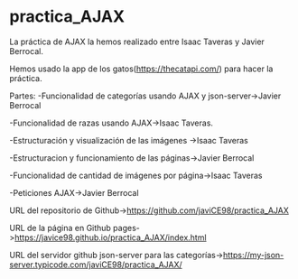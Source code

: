 # practica_AJAX

La práctica de AJAX la hemos realizado entre Isaac Taveras y Javier Berrocal.

Hemos usado la app de los gatos(https://thecatapi.com/) para hacer la práctica.

Partes:
-Funcionalidad de categorías usando AJAX y json-server->Javier Berrocal

-Funcionalidad de razas usando AJAX->Isaac Taveras.

-Estructuración y visualización de las imágenes ->Isaac Taveras

-Estructuracion y funcionamiento de las páginas->Javier Berrocal

-Funcionalidad de cantidad de imágenes por página->Isaac Taveras

-Peticiones AJAX->Javier Berrocal



URL del repositorio de Github->https://github.com/javiCE98/practica_AJAX

URL de la página en Github pages->https://javice98.github.io/practica_AJAX/index.html

URL del servidor github json-server para las categorías->https://my-json-server.typicode.com/javiCE98/practica_AJAX/
